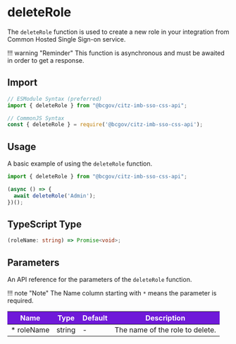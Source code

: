 # deleteRole

The `deleteRole` function is used to create a new role in your integration from Common Hosted Single Sign-on service.

!!! warning "Reminder"
    This function is asynchronous and must be awaited in order to get a response.

## Import

```JavaScript
// ESModule Syntax (preferred)
import { deleteRole } from "@bcgov/citz-imb-sso-css-api";

// CommonJS Syntax
const { deleteRole } = require('@bcgov/citz-imb-sso-css-api');
```

## Usage

A basic example of using the `deleteRole` function.

```JavaScript
import { deleteRole } from "@bcgov/citz-imb-sso-css-api";

(async () => {
  await deleteRole('Admin');
})();
```

## TypeScript Type

```TypeScript
(roleName: string) => Promise<void>;
```

## Parameters

An API reference for the parameters of the `deleteRole` function.

!!! note "Note"
    The Name column starting with `*` means the parameter is required.

<table>
  <!-- Table columns -->
  <thead>
    <tr>
      <th style="background: #6f19d9; color: white;">Name</th>
      <th style="background: #6f19d9; color: white;">Type</th>
      <th style="background: #6f19d9; color: white;">Default</th>
      <th style="background: #6f19d9; color: white;">Description</th>
    </tr>
  </thead>

  <!-- Table rows -->
  <tbody>
    <tr>
      <td>* roleName</td>
      <td>string</td>
      <td>-</td>
      <td>The name of the role to delete.</td>
    </tr>
  </tbody>
</table>
